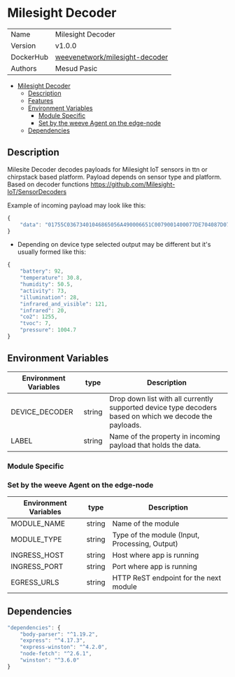 # Milesight Decoder

|           |                                                                                           |
| --------- | ----------------------------------------------------------------------------------------- |
| Name      | Milesight Decoder                                                                         |
| Version   | v1.0.0                                                                                    |
| DockerHub | [weevenetwork/milesight-decoder](https://hub.docker.com/r/weevenetwork/milesight-decoder) |
| Authors   | Mesud Pasic                                                                               |

- [Milesight Decoder](#milesight-decoder)
  - [Description](#description)
  - [Features](#features)
  - [Environment Variables](#environment-variables)
    - [Module Specific](#module-specific)
    - [Set by the weeve Agent on the edge-node](#set-by-the-weeve-agent-on-the-edge-node)
  - [Dependencies](#dependencies)

## Description

Milesite Decoder decodes payloads for Milesight IoT sensors in ttn or chirpstack based platform. Payload depends on sensor type and platform. Based on decoder functions https://github.com/Milesight-IoT/SensorDecoders

Example of incoming payload may look like this:

```js
{
	"data": "01755C03673401046865056A490006651C0079001400077DE704087D070009733F27"
}

```

- Depending on device type selected output may be different but it's usually formed like this:

```js
{
	"battery": 92,
	"temperature": 30.8,
	"humidity": 50.5,
	"activity": 73,
	"illumination": 28,
	"infrared_and_visible": 121,
	"infrared": 20,
	"co2": 1255,
	"tvoc": 7,
	"pressure": 1004.7
}
```

## Environment Variables

| Environment Variables | type | Description |
| --- | --- | --- |
| DEVICE_DECODER | string | Drop down list with all currently supported device type decoders based on which we decode the payloads. |
| LABEL | string | Name of the property in incoming payload that holds the data. |

### Module Specific

### Set by the weeve Agent on the edge-node

| Environment Variables | type   | Description                                    |
| --------------------- | ------ | ---------------------------------------------- |
| MODULE_NAME           | string | Name of the module                             |
| MODULE_TYPE           | string | Type of the module (Input, Processing, Output) |
| INGRESS_HOST          | string | Host where app is running                      |
| INGRESS_PORT          | string | Port where app is running                      |
| EGRESS_URLS           | string | HTTP ReST endpoint for the next module         |

## Dependencies

```js
"dependencies": {
    "body-parser": "^1.19.2",
    "express": "^4.17.3",
    "express-winston": "^4.2.0",
    "node-fetch": "^2.6.1",
    "winston": "^3.6.0"
}
```
